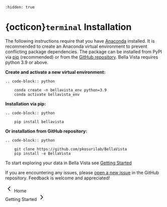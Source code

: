 ```{toctree}
:hidden: true
```

# {octicon}`terminal` Installation

The following instructions require that you have [Anaconda](https://www.anaconda.com/) installed. It is recommended to create an Anaconda virtual environment to prevent conflicting package dependencies. The package can be installed from PyPI via [pip](https://pypi.org/project/pip/) (recommended) or from the [GitHub repository](https://github.com/pkosurilab/BellaVista). Bella Vista requires python 3.9 or above.

**Create and activate a new virtual environment:**

```{eval-rst}
.. code-block:: python

    conda create -n bellavista_env python=3.9
    conda activate bellavista_env
```


**Installation via pip:**

```{eval-rst}
.. code-block:: python

    pip install bellavista
```

**Or installation from GitHub repository:**

```{eval-rst}
.. code-block:: python

    git clone https://github.com/pkosurilab/BellaVista
    pip install -e BellaVista
```

To start exploring your data in Bella Vista see [Getting Started](get_started)

If you are encountering any issues, please [open a new issue](https://github.com/pkosurilab/BellaVista/issues) in the GitHub repository. Feedback is welcome and appreciated!

<div class="flex justify-between items-center pt-6 mt-12 border-t border-border gap-4">
    <div class="mr-auto">
      <a href="index.html" class="inline-flex items-center justify-center rounded-md text-sm font-medium transition-colors border border-input hover:bg-accent hover:text-accent-foreground py-2 px-4" style="text-decoration: none;">
        <svg xmlns="http://www.w3.org/2000/svg" width="24" height="24" viewBox="0 0 24 24" fill="none" stroke="currentColor" stroke-width="2" stroke-linecap="round" stroke-linejoin="round" class="mr-2 h-4 w-4">
          <polyline points="15 18 9 12 15 6"></polyline>
        </svg>
        Home
      </a>
    </div>
  <div class="ml-auto">
    <a href="get_started.html" class="inline-flex items-center justify-center rounded-md text-sm font-medium transition-colors border border-input hover:bg-accent hover:text-accent-foreground py-2 px-4" style="text-decoration: none;">
      Getting Started
      <svg xmlns="http://www.w3.org/2000/svg" width="24" height="24" viewBox="0 0 24 24" fill="none" stroke="currentColor" stroke-width="2" stroke-linecap="round" stroke-linejoin="round" class="ml-2 h-4 w-4">
        <polyline points="9 18 15 12 9 6"></polyline>
      </svg>
    </a>
  </div>
</div>
